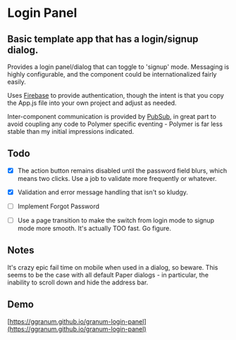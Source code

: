 Login Panel
============


## Basic template app that has a login/signup dialog.

Provides a login panel/dialog that can toggle to 'signup' mode. Messaging is highly configurable, and the component could be internationalized fairly easily.

Uses [Firebase](https://www.firebase.com/) to provide authentication, though the intent is that you copy the App.js file into your own project and adjust as
needed.

Inter-component communication is provided by [PubSub](https://github.com/mroderick/PubSubJS), in great part to avoid coupling any code to Polymer specific
eventing - Polymer is far less stable than my initial impressions indicated.







## Todo
- [x] The action button remains disabled until the password field blurs, which means two clicks. Use a job to validate more frequently or whatever.
- [x] Validation and error message handling that isn't so kludgy.
- [ ] Implement Forgot Password
- [ ] Use a page transition to make the switch from login mode to signup mode more smooth. It's actually TOO fast. Go figure.


## Notes

It's crazy epic fail time on mobile when used in a dialog, so beware. This seems to be the case with all default Paper dialogs - in particular, the inability to scroll down and hide the address bar.




## Demo
[https://ggranum.github.io/granum-login-panel](https://ggranum.github.io/granum-login-panel)